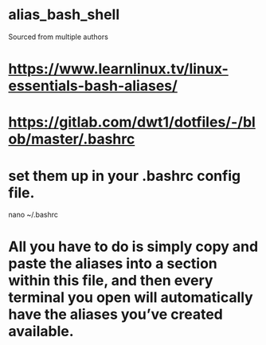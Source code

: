 # alias_bash_shell

Sourced from multiple authors
# https://www.learnlinux.tv/linux-essentials-bash-aliases/
# https://gitlab.com/dwt1/dotfiles/-/blob/master/.bashrc

# set them up in your .bashrc config file.
nano ~/.bashrc

# All you have to do is simply copy and paste the aliases into a section within this file, and then every terminal you open will automatically have the aliases you’ve created available.
 


